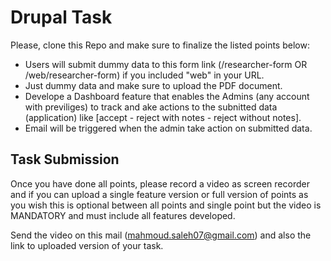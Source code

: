 
# Drupal Task

Please, clone this Repo and make sure to finalize the listed points below:

- Users will submit dummy data to this form link (<your-URL>/researcher-form OR <your-URL>/web/researcher-form) if you included "web" in your URL.
- Just dummy data and make sure to upload the PDF document.
- Develope a Dashboard feature that enables the Admins (any account with previliges) to track and ake actions to the subnitted data (application) like [accept - reject with notes - reject without notes].
- Email will be triggered when the admin take action on submitted data.

## Task Submission
Once you have done all points, please record a video as screen recorder and if you can upload a single feature version or full version of points as you wish this is optional between all points and single point but the video is MANDATORY and must include all features developed.

Send the video on this mail (mahmoud.saleh07@gmail.com) and also the link to uploaded version of your task.


